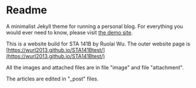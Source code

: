 # Readme

A minimalist Jekyll theme for running a personal blog. For everything you would ever need to know, please visit [the demo site](https://lenpaul.github.io/Lagrange/).

This is a website build for STA 141B by Ruolai Wu. The outer website page is [https://wurl2013.github.io/STA141Btest/](https://wurl2013.github.io/STA141Btest/)

All the images and attached files are in file "image" and file "attachment". 

The articles are edited in "\_post" files.
